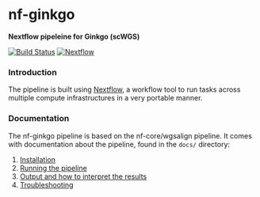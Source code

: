 # nf-ginkgo
**Nextflow pipeleine for Ginkgo (scWGS)**

[![Build Status](https://travis-ci.org/nf-core/wgsalign.svg?branch=master)](https://travis-ci.org/nf-core/wgsalign)
[![Nextflow](https://img.shields.io/badge/nextflow-%E2%89%A50.32.0-brightgreen.svg)](https://www.nextflow.io/)


### Introduction
The pipeline is built using [Nextflow](https://www.nextflow.io), a workflow tool to run tasks across multiple compute infrastructures in a very portable manner.


### Documentation
The nf-ginkgo pipeline is based on the nf-core/wgsalign pipeline. It comes with documentation about the pipeline, found in the `docs/` directory:

1. [Installation](docs/installation.md)
2. [Running the pipeline](docs/usage.md)
3. [Output and how to interpret the results](docs/output.md)
4. [Troubleshooting](docs/troubleshooting.md)
